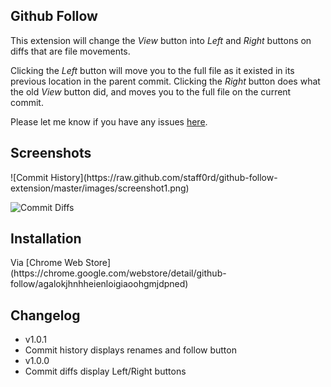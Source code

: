 <h2>Github Follow</h2>

This extension will change the *View* button into *Left* and *Right* buttons on diffs that are file movements.

Clicking the *Left* button will move you to the full file as it existed in its previous location in the parent commit.  Clicking the *Right* button does what the old *View* button did, and moves you to the full file on the current commit.

Please let me know if you have any issues [here](https://github.com/staff0rd/github-follow-extension/issues/new).

<h2>Screenshots</h2>
![Commit History](https://raw.github.com/staff0rd/github-follow-extension/master/images/screenshot1.png)

![Commit Diffs](https://raw.github.com/staff0rd/github-follow-extension/master/images/screenshot2.png)

<h2>Installation</h2>
Via [Chrome Web Store](https://chrome.google.com/webstore/detail/github-follow/agalokjhnhheienloigiaoohgmjdpned)

<h2>Changelog</h2>

* v1.0.1
 * Commit history displays renames and follow button 
* v1.0.0
 * Commit diffs display Left/Right buttons
